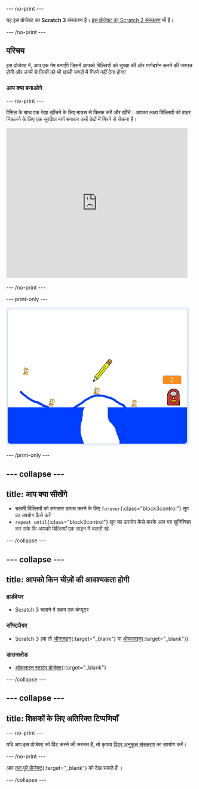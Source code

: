--- no-print ---

यह इस प्रोजेक्ट का **Scratch 3** संस्करण है। [इस प्रोजेक्ट का Scratch 2 संस्करण](https://projects.raspberrypi.org/hi-IN/projects/cats-scratch2) भी है।

--- /no-print ---

## परिचय

इस प्रोजेक्ट में, आप एक गेम बनाएँगे जिसमें आपको बिल्लियों को सुरक्षा की ओर मार्गदर्शन करने की जरुरत होगी और उनमें से किसी को भी खाली जगहों में गिरने नहीं देना होगा!

### आप क्या बनाओगे

--- no-print ---

पेंसिल के साथ एक रेखा खींचने के लिए माउस से क्लिक करें और खींचें। आपका लक्ष्य बिल्लियों को बाहर निकलने के लिए एक सुरक्षित मार्ग बनाकर उन्हें छेदों में गिरने से रोकना है।

<div class="scratch-preview">
  <iframe allowtransparency="true" width="485" height="402" src="https://scratch.mit.edu/projects/embed/253667883/?autostart=false" frameborder="0" scrolling="no"></iframe>
</div>

--- /no-print ---

--- print-only ---

![Cats finished](images/cats-finished.png)

--- /print-only ---

--- collapse ---
---
title: आप क्या सीखेंगे
---
+ चलती बिल्लियों को लगातार उत्पन्न करने के लिए `forever`{:class="block3control"} लूप का उपयोग कैसे करें
+ `repeat until`{:class="block3control"} लूप का उपयोग कैसे करके आप यह सुनिश्चित कर सके कि आपकी बिल्लियाँ एक लाइन में चलती रहे

--- /collapse ---

--- collapse ---
---
title: आपको किन चीज़ों की आवश्यकता होगी
---

### हार्डवेयर

+ Scratch 3 चलाने में सक्षम एक कंप्यूटर

### सॉफ्टवेयर

+ Scratch 3 (या तो [ऑनलाइन](http://rpf.io/scratchon){:target="_blank"} या [ऑफलाइन](http://rpf.io/scratchoff){:target="_blank"})

### डाउनलोड

+ [ऑफलाइन स्टार्टर प्रोजेक्ट](http://rpf.io/p/hi-IN/cats-go){:target="_blank"}

--- /collapse ---

--- collapse ---
---
title: शिक्षकों के लिए अतिरिक्त टिप्पणियाँ
---

--- no-print ---

यदि आप इस प्रोजेक्ट को प्रिंट करने की जरुरत है, तो कृपया [प्रिंटर अनुकूल संस्करण](https://projects.raspberrypi.org/hi-IN/projects/cats/print) का उपयोग करें। 

--- /no-print ---

आप [यहां पूरे प्रोजेक्ट](http://rpf.io/p/hi-IN/cats-get){:target="_blank"} को देख सकते हैं ।

--- /collapse ---